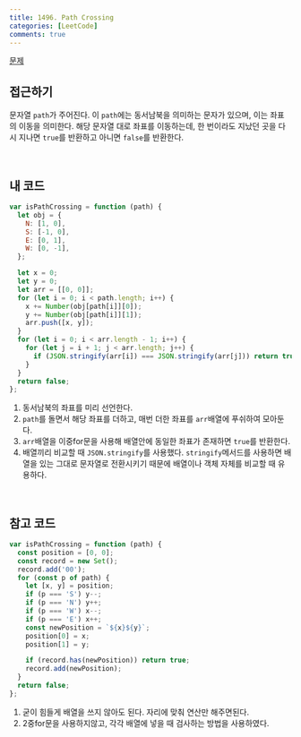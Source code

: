 ```yaml
---
title: 1496. Path Crossing
categories: [LeetCode]
comments: true
---
```


[문제](https://leetcode.com/problems/path-crossing/)

## 접근하기

문자열 `path`가 주어진다. 이 `path`에는 동서남북을 의미하는 문자가 있으며, 이는 좌표의 이동을 의미한다. 해당 문자열 대로 좌표를 이동하는데, 한 번이라도 지났던 곳을 다시 지나면 `true`를 반환하고 아니면 `false`를 반환한다.

<br>

## 내 코드

```js
var isPathCrossing = function (path) {
  let obj = {
    N: [1, 0],
    S: [-1, 0],
    E: [0, 1],
    W: [0, -1],
  };

  let x = 0;
  let y = 0;
  let arr = [[0, 0]];
  for (let i = 0; i < path.length; i++) {
    x += Number(obj[path[i]][0]);
    y += Number(obj[path[i]][1]);
    arr.push([x, y]);
  }
  for (let i = 0; i < arr.length - 1; i++) {
    for (let j = i + 1; j < arr.length; j++) {
      if (JSON.stringify(arr[i]) === JSON.stringify(arr[j])) return true;
    }
  }
  return false;
};
```

1. 동서남북의 좌표를 미리 선언한다.
2. `path`를 돌면서 해당 좌표를 더하고, 매번 더한 좌표를 `arr`배열에 푸쉬하여 모아둔다.
3. `arr`배열을 이중for문을 사용해 배열안에 동일한 좌표가 존재하면 `true`를 반환한다.
4. 배열끼리 비교할 때 `JSON.stringify`를 사용했다. `stringify`메서드를 사용하면 배열을 있는 그대로 문자열로 전환시키기 때문에 배열이나 객체 자체를 비교할 때 유용하다.

<br>

## 참고 코드

```js
var isPathCrossing = function (path) {
  const position = [0, 0];
  const record = new Set();
  record.add('00');
  for (const p of path) {
    let [x, y] = position;
    if (p === 'S') y--;
    if (p === 'N') y++;
    if (p === 'W') x--;
    if (p === 'E') x++;
    const newPosition = `${x}${y}`;
    position[0] = x;
    position[1] = y;

    if (record.has(newPosition)) return true;
    record.add(newPosition);
  }
  return false;
};
```

1. 굳이 힘들게 배열을 쓰지 않아도 된다. 자리에 맞춰 연산만 해주면된다.
2. 2중for문을 사용하지않고, 각각 배열에 넣을 때 검사하는 방법을 사용하였다.
